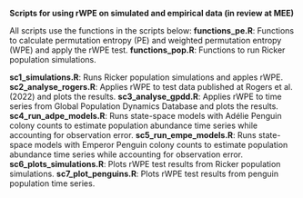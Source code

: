 **Scripts for using rWPE on simulated and empirical data (in review at MEE)**

All scripts use the functions in the scripts below:
**functions_pe.R**: Functions to calculate permutation entropy (PE) and weighted permutation entropy (WPE) and apply the rWPE test.
**functions_pop.R**: Functions to run Ricker population simulations.

**sc1_simulations.R**: Runs Ricker population simulations and apples rWPE.
**sc2_analyse_rogers.R**: Applies rWPE to test data published at Rogers et al. (2022) and plots the results.
**sc3_analyse_gpdd.R**: Applies rWPE to time series from Global Population Dynamics Database and plots the results.
**sc4_run_adpe_models.R**: Runs state-space models with Adélie Penguin colony counts to estimate population abundance time series while accounting for observation error.
**sc5_run_empe_models.R**: Runs state-space models with Emperor Penguin colony counts to estimate population abundance time series while accounting for observation error.
**sc6_plots_simulations.R**: Plots rWPE test results from Ricker population simulations.
**sc7_plot_penguins.R**: Plots rWPE test results from penguin population time series.
